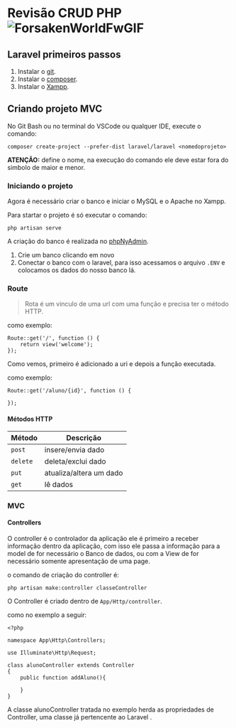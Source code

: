  # Revisão CRUD PHP ![ForsakenWorldFwGIF](https://github.com/machadoah/revisao-p1-lp4/assets/96703665/6bf36119-d11c-4688-9d38-f9094353c520)

## Laravel primeiros passos
1. Instalar o [git](https://git-scm.com/downloads).
2. Instalar o [composer](https://getcomposer.org/download/).
3. Instalar o [Xampp](https://www.apachefriends.org/pt_br/index.html).

## Criando projeto MVC
No Git Bash ou no terminal do VSCode ou qualquer IDE, execute o comando:

```
composer create-project --prefer-dist laravel/laravel <nomedoprojeto>
```
**ATENÇÃO:**
**<nomedoprojeto>** define o nome, na execução do comando ele deve estar fora do simbolo de maior e menor.

### Iniciando o projeto
Agora é necessário criar o banco e iniciar o MySQL e o Apache no Xampp.

Para startar o projeto é só executar o comando:

```
php artisan serve
```

A criação do banco é realizada no [phpNyAdmin](https://localhost/phpmyadmin/). 

1. Crie um banco clicando em novo
2. Conectar o banco com o laravel, para isso acessamos o arquivo ``.ENV`` e colocamos os dados do nosso banco lá.

### Route
> Rota é um vinculo de uma url com uma função e precisa ter o método HTTP.

como exemplo:
```
Route::get('/', function () {
    return view('welcome');
});
```

Como vemos, primeiro é adicionado a uri e depois a função executada.

como exemplo:
```
Route::get('/aluno/{id}', function () {
    
});
```

#### Métodos HTTP

| Método | Descrição |
| --- | --- |
| `post` | insere/envia dado |
| `delete` | deleta/exclui dado |
| `put` | atualiza/altera um dado |
| `get` | lê dados |

### MVC

#### Controllers

O controller é o controlador da aplicação ele é primeiro a receber informação dentro da aplicação, com isso ele passa a informação para a model de for necessário o Banco de dados, ou com a View de for necessário somente apresentação de uma page.

o comando de criação do controller é:
```
php artisan make:controller classeController
```
O Controller é criado dentro de ``App/Http/controller``.

como no exemplo a seguir:

```
<?php

namespace App\Http\Controllers;

use Illuminate\Http\Request;

class alunoController extends Controller
{
    public function addAluno(){
        
    }
}
```
A classe alunoController tratada no exemplo herda as propriedades de Controller, uma classe já pertencente ao Laravel .










